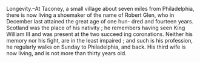   Longevity.–At Taconey, a small village about seven miles from Philadelphia, there is now living a shoemaker of the name of Robert Glen, who in December last attained the great age of one hun- dred and fourteen years. Scotland was the place of his nativity ; he remembers having seen King William III and was present at the two succeed ing coronations. Neither his memory nor his fight, are in the least impaired ; and such is his profession, he regularly walks on Sunday to Philadelphia, and back. His third wife is now living, and is not more than thirty years old.